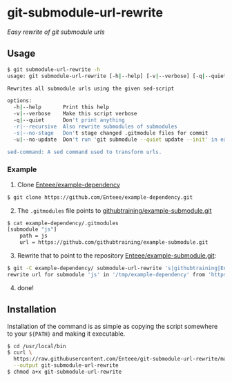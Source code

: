 # git-submodule-url-rewrite
_Easy rewrite of git submodule urls_

## Usage

```sh
$ git submodule-url-rewrite -h
usage: git submodule-url-rewrite [-h|--help] [-v|--verbose] [-q|--quiet] [-r|--recursive] [-s|--no-stage] [-u|--no-update] sed-command

Rewrites all submodule urls using the given sed-script

options:
  -h|--help       Print this help
  -v|--verbose    Make this script verbose
  -q|--quiet      Don't print anything
  -r|--recursive  Also rewrite submodules of submodules
  -s|--no-stage   Don't stage changed .gitmodule files for commit
  -u|--no-update  Don't run 'git submodule --quiet update --init' in each submodule

sed-command: A sed command used to transform urls.
```

### Example

1. Clone [Enteee/example-dependency]
```sh
$ git clone https://github.com/Enteee/example-dependency.git
```
2. The `.gitmodules` file points to [githubtraining/example-submodule.git]
```sh
$ cat example-dependency/.gitmodules
[submodule "js"]
	path = js
	url = https://github.com/githubtraining/example-submodule.git
```
3. Rewrite that to point to the repository [Enteee/example-submodule.git]:
```sh
$ git -C example-dependency/ submodule-url-rewrite 's|githubtraining|Enteee|'
rewrite url for submodule 'js' in '/tmp/example-dependency' from 'https://github.com/githubtraining/example-submodule.git' to 'https://github.com/Enteee/example-submodule.git'
```
4. done!

## Installation

Installation of the command is as simple as copying the script somewhere to
your `${PATH}` and making it executable.

```sh
$ cd /usr/local/bin
$ curl \
  https://raw.githubusercontent.com/Enteee/git-submodule-url-rewrite/master/git-submodule-url-rewrite \
  --output git-submodule-url-rewrite
$ chmod a+x git-submodule-url-rewrite
```


[Enteee/example-dependency]:https://github.com/Enteee/example-dependency.git
[githubtraining/example-submodule.git]:https://github.com/githubtraining/example-submodule.git
[Enteee/example-submodule.git]:https://github.com/Enteee/example-submodule.git
